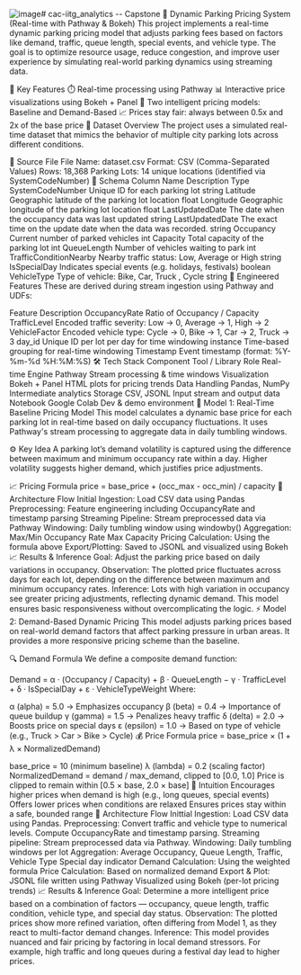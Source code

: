 ![image](https://github.com/user-attachments/assets/3b84ab84-fb5f-4784-a865-b2d31da726ce)# cac-iitg_analytics -- Capstone
🚗 Dynamic Parking Pricing System (Real-time with Pathway & Bokeh)
This project implements a real-time dynamic parking pricing model that adjusts parking fees based on factors like demand, traffic, queue length, special events, and vehicle type. The goal is to optimize resource usage, reduce congestion, and improve user experience by simulating real-world parking dynamics using streaming data.

📌 Key Features
⏱️ Real-time processing using Pathway
📊 Interactive price visualizations using Bokeh + Panel
🧠 Two intelligent pricing models: Baseline and Demand-Based
📈 Prices stay fair: always between 0.5x and 2x of the base price
📂 Dataset Overview
The project uses a simulated real-time dataset that mimics the behavior of multiple city parking lots across different conditions.

🔸 Source File
File Name: dataset.csv
Format: CSV (Comma-Separated Values)
Rows: 18,368
Parking Lots: 14 unique locations (identified via SystemCodeNumber)
🔸 Schema
Column Name	          Description	Type
SystemCodeNumber	     Unique ID for each parking lot	string
Latitude	             Geographic   latitude of the parking lot location	float
Longitude	            Geographic   longitude of the parking lot location	float
LastUpdatedDate	      The date when the occupancy data was last updated	string
LastUpdatedDate      	The exact time on the update date when the data was recorded.	string
Occupancy	           Current number of parked vehicles	int
Capacity	             Total capacity of the parking lot	int
QueueLength	          Number of vehicles waiting to park	int
TrafficConditionNearby	Nearby traffic status: Low, Average or High	string
IsSpecialDay	Indicates special events (e.g. holidays, festivals)	boolean
VehicleType	Type of vehicle: Bike, Car, Truck , Cycle	string
🔸 Engineered Features
These are derived during stream ingestion using Pathway and UDFs:

Feature	Description
OccupancyRate	Ratio of Occupancy / Capacity
TrafficLevel	Encoded traffic severity: Low → 0, Average → 1, High → 2
VehicleFactor	Encoded vehicle type: Cycle → 0, Bike → 1, Car → 2, Truck → 3
day_id	Unique ID per lot per day for time windowing
instance	Time-based grouping for real-time windowing
Timestamp	Event timestamp (format: %Y-%m-%d %H:%M:%S)
🛠️ Tech Stack
Component	Tool / Library	Role
Real-time Engine	Pathway	Stream processing & time windows
Visualization	Bokeh + Panel	HTML plots for pricing trends
Data Handling	Pandas, NumPy	Intermediate analytics
Storage	CSV, JSONL	Input stream and output data
Notebook	Google Colab	Dev & demo environment
🧠 Model 1: Real-Time Baseline Pricing Model
This model calculates a dynamic base price for each parking lot in real-time based on daily occupancy fluctuations. It uses Pathway's stream processing to aggregate data in daily tumbling windows.

⚙️ Key Idea
A parking lot’s demand volatility is captured using the difference between maximum and minimum occupancy rate within a day. Higher volatility suggests higher demand, which justifies price adjustments.

📈 Pricing Formula
 price = base_price + (occ_max - occ_min) / capacity 
🧱 Architecture Flow
Initial Ingestion: Load CSV data using Pandas
Preprocessing: Feature engineering including OccupancyRate and timestamp parsing
Streaming Pipeline: Stream preprocessed data via Pathway
Windowing: Daily tumbling window using windowby()
Aggregation:
Max/Min Occupancy Rate
Max Capacity
Pricing Calculation: Using the formula above
Export/Plotting: Saved to JSONL and visualized using Bokeh
📈 Results & Inference
Goal: Adjust the parking price based on daily variations in occupancy.
Observation: The plotted price fluctuates across days for each lot, depending on the difference between maximum and minimum occupancy rates.
Inference: Lots with high variation in occupancy see greater pricing adjustments, reflecting dynamic demand. This model ensures basic responsiveness without overcomplicating the logic.
⚡ Model 2: Demand-Based Dynamic Pricing
This model adjusts parking prices based on real-world demand factors that affect parking pressure in urban areas. It provides a more responsive pricing scheme than the baseline.

🔍 Demand Formula
We define a composite demand function:

 Demand = α · (Occupancy / Capacity) + β · QueueLength − γ · TrafficLevel + δ · IsSpecialDay + ε · VehicleTypeWeight 
Where:

α (alpha) = 5.0 → Emphasizes occupancy
β (beta) = 0.4 → Importance of queue buildup
γ (gamma) = 1.5 → Penalizes heavy traffic
δ (delta) = 2.0 → Boosts price on special days
ε (epsilon) = 1.0 → Based on type of vehicle (e.g., Truck > Car > Bike > Cycle)
💰 Price Formula
price = base_price × (1 + λ × NormalizedDemand)

base_price = 10 (minimum baseline)
λ (lambda) = 0.2 (scaling factor)
NormalizedDemand = demand / max_demand, clipped to [0.0, 1.0]
Price is clipped to remain within [0.5 × base, 2.0 × base]
🎯 Intuition
Encourages higher prices when demand is high (e.g., long queues, special events)
Offers lower prices when conditions are relaxed
Ensures prices stay within a safe, bounded range
🔄 Architecture Flow
Inittial Ingestion: Load CSV data using Pandas.
Preprocessing:
Convert traffic and vehicle type to numerical levels.
Compute OccupancyRate and timestamp parsing.
Streaming pipeline: Stream preprocessed data via Pathway.
Windowing: Daily tumbling windows per lot
Aggregation:
Average Occupancy, Queue Length, Traffic, Vehicle Type
Special day indicator
Demand Calculation: Using the weighted formula
Price Calculation: Based on normalized demand
Export & Plot:
JSONL file written using Pathway
Visualized using Bokeh (per-lot pricing trends)
📈 Results & Inference
Goal: Determine a more intelligent price based on a combination of factors — occupancy, queue length, traffic condition, vehicle type, and special day status.
Observation: The plotted prices show more refined variation, often differing from Model 1, as they react to multi-factor demand changes.
Inference: This model provides nuanced and fair pricing by factoring in local demand stressors. For example, high traffic and long queues during a festival day lead to higher prices.

